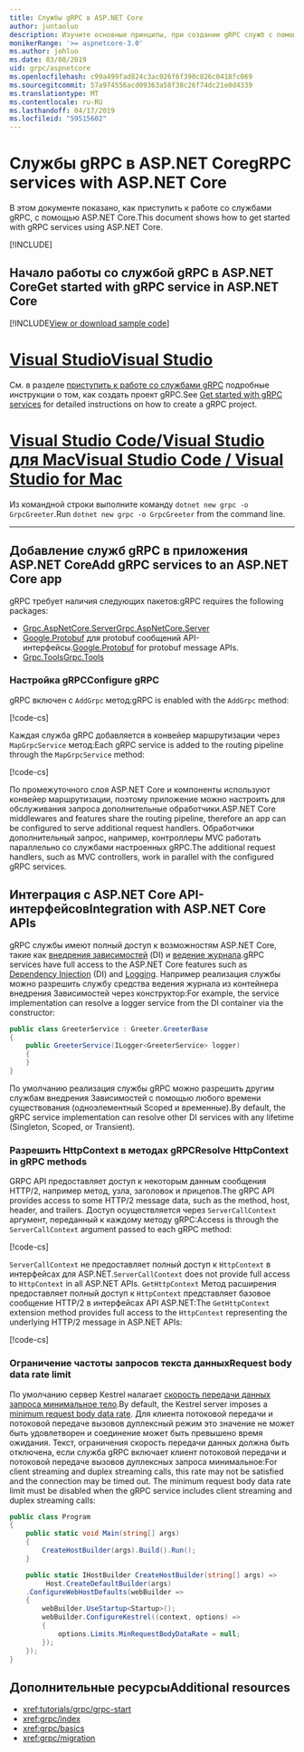 ```yaml
---
title: Службы gRPC в ASP.NET Core
author: juntaoluo
description: Изучите основные принципы, при создании gRPC служб с помощью ASP.NET Core.
monikerRange: '>= aspnetcore-3.0'
ms.author: johluo
ms.date: 03/08/2019
uid: grpc/aspnetcore
ms.openlocfilehash: c99a499fad824c3ac026f6f390c826c0418fc069
ms.sourcegitcommit: 57a974556acd09363a58f38c26f74dc21e0d4339
ms.translationtype: MT
ms.contentlocale: ru-RU
ms.lasthandoff: 04/17/2019
ms.locfileid: "59515602"
---
```

# <a name="grpc-services-with-aspnet-core"></a><span data-ttu-id="79d58-103">Службы gRPC в ASP.NET Core</span><span class="sxs-lookup"><span data-stu-id="79d58-103">gRPC services with ASP.NET Core</span></span>

<span data-ttu-id="79d58-104">В этом документе показано, как приступить к работе со службами gRPC, с помощью ASP.NET Core.</span><span class="sxs-lookup"><span data-stu-id="79d58-104">This document shows how to get started with gRPC services using ASP.NET Core.</span></span>

[!INCLUDE[](~/includes/net-core-prereqs-all-3.0.md)]

## <a name="get-started-with-grpc-service-in-aspnet-core"></a><span data-ttu-id="79d58-105">Начало работы со службой gRPC в ASP.NET Core</span><span class="sxs-lookup"><span data-stu-id="79d58-105">Get started with gRPC service in ASP.NET Core</span></span>

[!INCLUDE[View or download sample code](~/includes/grpc/download.md)]

# <a name="visual-studiotabvisual-studio"></a>[<span data-ttu-id="79d58-106">Visual Studio</span><span class="sxs-lookup"><span data-stu-id="79d58-106">Visual Studio</span></span>](#tab/visual-studio)

<span data-ttu-id="79d58-107">См. в разделе [приступить к работе со службами gRPC](xref:tutorials/grpc/grpc-start) подробные инструкции о том, как создать проект gRPC.</span><span class="sxs-lookup"><span data-stu-id="79d58-107">See [Get started with gRPC services](xref:tutorials/grpc/grpc-start) for detailed instructions on how to create a gRPC project.</span></span>

# <a name="visual-studio-code--visual-studio-for-mactabvisual-studio-codevisual-studio-mac"></a>[<span data-ttu-id="79d58-108">Visual Studio Code/Visual Studio для Mac</span><span class="sxs-lookup"><span data-stu-id="79d58-108">Visual Studio Code / Visual Studio for Mac</span></span>](#tab/visual-studio-code+visual-studio-mac)

<span data-ttu-id="79d58-109">Из командной строки выполните команду `dotnet new grpc -o GrpcGreeter`.</span><span class="sxs-lookup"><span data-stu-id="79d58-109">Run `dotnet new grpc -o GrpcGreeter` from the command line.</span></span>

---

## <a name="add-grpc-services-to-an-aspnet-core-app"></a><span data-ttu-id="79d58-110">Добавление служб gRPC в приложения ASP.NET Core</span><span class="sxs-lookup"><span data-stu-id="79d58-110">Add gRPC services to an ASP.NET Core app</span></span>

<span data-ttu-id="79d58-111">gRPC требует наличия следующих пакетов:</span><span class="sxs-lookup"><span data-stu-id="79d58-111">gRPC requires the following packages:</span></span>

* [<span data-ttu-id="79d58-112">Grpc.AspNetCore.Server</span><span class="sxs-lookup"><span data-stu-id="79d58-112">Grpc.AspNetCore.Server</span></span>](https://www.nuget.org/packages/Grpc.AspNetCore.Server)
* <span data-ttu-id="79d58-113">[Google.Protobuf](https://www.nuget.org/packages/Google.Protobuf/) для protobuf сообщений API-интерфейсы.</span><span class="sxs-lookup"><span data-stu-id="79d58-113">[Google.Protobuf](https://www.nuget.org/packages/Google.Protobuf/) for protobuf message APIs.</span></span>
* [<span data-ttu-id="79d58-114">Grpc.Tools</span><span class="sxs-lookup"><span data-stu-id="79d58-114">Grpc.Tools</span></span>](https://www.nuget.org/packages/Grpc.Tools/)

### <a name="configure-grpc"></a><span data-ttu-id="79d58-115">Настройка gRPC</span><span class="sxs-lookup"><span data-stu-id="79d58-115">Configure gRPC</span></span>

<span data-ttu-id="79d58-116">gRPC включен с `AddGrpc` метод:</span><span class="sxs-lookup"><span data-stu-id="79d58-116">gRPC is enabled with the `AddGrpc` method:</span></span>

[!code-cs[](~/tutorials/grpc/grpc-start/samples/GrpcGreeter/Startup.cs?name=snippet&highlight=5)]

<span data-ttu-id="79d58-117">Каждая служба gRPC добавляется в конвейер маршрутизации через `MapGrpcService` метод:</span><span class="sxs-lookup"><span data-stu-id="79d58-117">Each gRPC service is added to the routing pipeline through the `MapGrpcService` method:</span></span>

[!code-cs[](~/tutorials/grpc/grpc-start/samples/GrpcGreeter/Startup.cs?name=snippet&highlight=21)]

<span data-ttu-id="79d58-118">По промежуточного слоя ASP.NET Core и компоненты используют конвейер маршрутизации, поэтому приложение можно настроить для обслуживания запроса дополнительные обработчики.</span><span class="sxs-lookup"><span data-stu-id="79d58-118">ASP.NET Core middlewares and features share the routing pipeline, therefore an app can be configured to serve additional request handlers.</span></span> <span data-ttu-id="79d58-119">Обработчики дополнительный запрос, например, контроллеры MVC работать параллельно со службами настроенных gRPC.</span><span class="sxs-lookup"><span data-stu-id="79d58-119">The additional request handlers, such as MVC controllers, work in parallel with the configured gRPC services.</span></span>

## <a name="integration-with-aspnet-core-apis"></a><span data-ttu-id="79d58-120">Интеграция с ASP.NET Core API-интерфейсов</span><span class="sxs-lookup"><span data-stu-id="79d58-120">Integration with ASP.NET Core APIs</span></span>

<span data-ttu-id="79d58-121">gRPC службы имеют полный доступ к возможностям ASP.NET Core, такие как [внедрения зависимостей](xref:fundamentals/dependency-injection) (DI) и [ведение журнала](xref:fundamentals/logging/index).</span><span class="sxs-lookup"><span data-stu-id="79d58-121">gRPC services have full access to the ASP.NET Core features such as [Dependency Injection](xref:fundamentals/dependency-injection) (DI) and [Logging](xref:fundamentals/logging/index).</span></span> <span data-ttu-id="79d58-122">Например реализация службы можно разрешить службу средства ведения журнала из контейнера внедрения Зависимостей через конструктор:</span><span class="sxs-lookup"><span data-stu-id="79d58-122">For example, the service implementation can resolve a logger service from the DI container via the constructor:</span></span>

```csharp
public class GreeterService : Greeter.GreeterBase
{
    public GreeterService(ILogger<GreeterService> logger)
    {
    }
}
```

<span data-ttu-id="79d58-123">По умолчанию реализация службы gRPC можно разрешить другим службам внедрения Зависимостей с помощью любого времени существования (одноэлементный Scoped и временные).</span><span class="sxs-lookup"><span data-stu-id="79d58-123">By default, the gRPC service implementation can resolve other DI services with any lifetime (Singleton, Scoped, or Transient).</span></span>

### <a name="resolve-httpcontext-in-grpc-methods"></a><span data-ttu-id="79d58-124">Разрешить HttpContext в методах gRPC</span><span class="sxs-lookup"><span data-stu-id="79d58-124">Resolve HttpContext in gRPC methods</span></span>

<span data-ttu-id="79d58-125">GRPC API предоставляет доступ к некоторым данным сообщения HTTP/2, например метод, узла, заголовок и прицепов.</span><span class="sxs-lookup"><span data-stu-id="79d58-125">The gRPC API provides access to some HTTP/2 message data, such as the method, host, header, and trailers.</span></span> <span data-ttu-id="79d58-126">Доступ осуществляется через `ServerCallContext` аргумент, переданный к каждому методу gRPC:</span><span class="sxs-lookup"><span data-stu-id="79d58-126">Access is through the `ServerCallContext` argument passed to each gRPC method:</span></span>

[!code-cs[](~/tutorials/grpc/grpc-start/samples/GrpcGreeter/Services/GreeterService.cs?highlight=3-4&name=snippet)]

<span data-ttu-id="79d58-127">`ServerCallContext` не предоставляет полный доступ к `HttpContext` в интерфейсах для ASP.NET.</span><span class="sxs-lookup"><span data-stu-id="79d58-127">`ServerCallContext` does not provide full access to `HttpContext` in all ASP.NET APIs.</span></span> <span data-ttu-id="79d58-128">`GetHttpContext` Метод расширения предоставляет полный доступ к `HttpContext` представляет базовое сообщение HTTP/2 в интерфейсах API ASP.NET:</span><span class="sxs-lookup"><span data-stu-id="79d58-128">The `GetHttpContext` extension method provides full access to the `HttpContext` representing the underlying HTTP/2 message in ASP.NET APIs:</span></span>

[!code-cs[](~/tutorials/grpc/grpc-start/samples/GrpcGreeter/Services/GreeterService.cs?name=snippet1)]

### <a name="request-body-data-rate-limit"></a><span data-ttu-id="79d58-129">Ограничение частоты запросов текста данных</span><span class="sxs-lookup"><span data-stu-id="79d58-129">Request body data rate limit</span></span>

<span data-ttu-id="79d58-130">По умолчанию сервер Kestrel налагает [скорость передачи данных запроса минимальное тело](
<xref:Microsoft.AspNetCore.Server.Kestrel.Core.KestrelServerLimits.MinRequestBodyDataRate>).</span><span class="sxs-lookup"><span data-stu-id="79d58-130">By default, the Kestrel server imposes a [minimum request body data rate](
<xref:Microsoft.AspNetCore.Server.Kestrel.Core.KestrelServerLimits.MinRequestBodyDataRate>).</span></span> <span data-ttu-id="79d58-131">Для клиента потоковой передачи и потоковой передаче вызовов дуплексный режим это значение не может быть удовлетворен и соединение может быть превышено время ожидания. Текст, ограничения скорость передачи данных должна быть отключена, если служба gRPC включает клиент потоковой передачи и потоковой передаче вызовов дуплексных запроса минимальное:</span><span class="sxs-lookup"><span data-stu-id="79d58-131">For client streaming and duplex streaming calls, this rate may not be satisfied and the connection may be timed out. The minimum request body data rate limit must be disabled when the gRPC service includes client streaming and duplex streaming calls:</span></span>

```csharp
public class Program
{
    public static void Main(string[] args)
    {
        CreateHostBuilder(args).Build().Run();
    }

    public static IHostBuilder CreateHostBuilder(string[] args) =>
         Host.CreateDefaultBuilder(args)
    .ConfigureWebHostDefaults(webBuilder =>
    {
        webBuilder.UseStartup<Startup>();
        webBuilder.ConfigureKestrel((context, options) =>
        {
            options.Limits.MinRequestBodyDataRate = null;
        });
    });
}
```

## <a name="additional-resources"></a><span data-ttu-id="79d58-132">Дополнительные ресурсы</span><span class="sxs-lookup"><span data-stu-id="79d58-132">Additional resources</span></span>

* <xref:tutorials/grpc/grpc-start>
* <xref:grpc/index>
* <xref:grpc/basics>
* <xref:grpc/migration>
